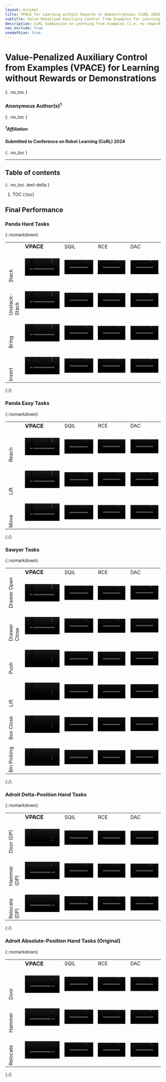 ```yaml
---
layout: minimal
title: VPACE for Learning without Rewards or Demonstrations (CoRL 2024)
subtitle: Value-Penalized Auxiliary Control from Examples for Learning without Rewards or Demonstrations
description: CoRL Submission on Learning from examples (i.e. no rewards or full-trajectory demonstrations) using value-penalization and auxiliary control.
nav_exclude: true
usemathjax: true
---
```


# Value-Penalized Auxiliary Control from Examples **(VPACE)** for Learning without Rewards or Demonstrations
{: .no_toc }


### Anonymous Author(s)<sup>1</sup>
{: .no_toc }

<h5> 
    <i>
        <sup>1</sup>Affiliation
    </i>
</h5>

#### Submitted to Conference on Robot Learning (CoRL) 2024
{: .no_toc }

---

## Table of contents
{: .no_toc .text-delta }

1. TOC
{:toc}

## Final Performance

### Panda Hard Tasks
{::nomarkdown} 
<div style='text-align:center'>
    <table>
        <tr>
            <!-- <td style="width: 12px; min-width:10px"></td> -->
            <td style="width: 10px; min-width:8px"></td>
            <td> <font size="+1"> <b>VPACE</b> </font> </td>
            <td> SQIL </td>
            <td> RCE </td>
            <td> DAC </td>
        </tr>
        <tr>
            <td style="width: 10px; min-width: 8px; max-width: 40px">
            	<!-- <div style=" transform: rotate(-90deg); white-space: nowrap"> -->
            	<div style=" transform: rotate(-90deg); width: 100px; height: 100px">
            		Stack
            	</div>
        	</td>
            <td>
                <video width='100%' autoplay loop muted>
                    <source src='/assets/vpace/vids/stack_no_move_0/multi-sqil/05_eps_3-0x.mp4' type='video/mp4'>
                    Your browser does not support the video tag.
                </video>
            </td>
            <td>
                <video width='100%' autoplay loop muted>
                    <source src='/assets/vpace/vids/stack_no_move_0/sqil-no-vp/05_eps_3-0x.mp4' type='video/mp4'>
                    Your browser does not support the video tag.
                </video>
            </td>
            <td>
                <video width='100%' autoplay loop muted>
                    <source src='/assets/vpace/vids/stack_no_move_0/rce/05_eps_3-0x.mp4' type='video/mp4'>
                    Your browser does not support the video tag.
                </video>
            </td>
            <td>
                <video width='100%' autoplay loop muted>
                    <source src='/assets/vpace/vids/stack_no_move_0/disc/05_eps_3-0x.mp4' type='video/mp4'>
                    Your browser does not support the video tag.
                </video>
            </td>
        </tr>
        <tr>
            <td style="width: 10px; min-width: 8px; max-width: 40px">
            	<!-- <div style=" transform: rotate(-90deg); white-space: nowrap"> -->
            	<div style=" transform: rotate(-90deg); width: 100px; height: 100px">
            		Unstack-Stack
            	</div>
        	</td>
            <td>
                <video width='100%' autoplay loop muted>
                    <source src='/assets/vpace/vids/unstack_stack_env_only_no_move_0/multi-sqil/05_eps_3-0x.mp4' type='video/mp4'>
                    Your browser does not support the video tag.
                </video>
            </td>
            <td>
                <video width='100%' autoplay loop muted>
                    <source src='/assets/vpace/vids/unstack_stack_env_only_no_move_0/sqil-no-vp/05_eps_3-0x.mp4' type='video/mp4'>
                    Your browser does not support the video tag.
                </video>
            </td>
            <td>
                <video width='100%' autoplay loop muted>
                    <source src='/assets/vpace/vids/unstack_stack_env_only_no_move_0/rce/05_eps_3-0x.mp4' type='video/mp4'>
                    Your browser does not support the video tag.
                </video>
            </td>
            <td>
                <video width='100%' autoplay loop muted>
                    <source src='/assets/vpace/vids/unstack_stack_env_only_no_move_0/disc/05_eps_3-0x.mp4' type='video/mp4'>
                    Your browser does not support the video tag.
                </video>
            </td>
        </tr>
        <tr>
            <td style="width: 10px; min-width: 8px; max-width: 40px">
            	<!-- <div style=" transform: rotate(-90deg); white-space: nowrap"> -->
            	<div style=" transform: rotate(-90deg); width: 100px; height: 100px">
            		Bring
            	</div>
        	</td>
            <td>
                <video width='100%' autoplay loop muted>
                    <source src='/assets/vpace/vids/bring_no_move_0/multi-sqil/05_eps_3-0x.mp4' type='video/mp4'>
                    Your browser does not support the video tag.
                </video>
            </td>
            <td>
                <video width='100%' autoplay loop muted>
                    <source src='/assets/vpace/vids/bring_no_move_0/sqil-no-vp/05_eps_3-0x.mp4' type='video/mp4'>
                    Your browser does not support the video tag.
                </video>
            </td>
            <td>
                <video width='100%' autoplay loop muted>
                    <source src='/assets/vpace/vids/bring_no_move_0/rce/05_eps_3-0x.mp4' type='video/mp4'>
                    Your browser does not support the video tag.
                </video>
            </td>
            <td>
                <video width='100%' autoplay loop muted>
                    <source src='/assets/vpace/vids/bring_no_move_0/disc/05_eps_3-0x.mp4' type='video/mp4'>
                    Your browser does not support the video tag.
                </video>
            </td>
        </tr>
        <tr>
            <td style="width: 10px; min-width: 8px; max-width: 40px">
            	<!-- <div style=" transform: rotate(-90deg); white-space: nowrap"> -->
            	<div style=" transform: rotate(-90deg); width: 100px; height: 100px">
            		Insert
            	</div>
        	</td>
            <td>
                <video width='100%' autoplay loop muted>
                    <source src='/assets/vpace/vids/insert_no_bring_no_move_0/multi-sqil/05_eps_3-0x.mp4' type='video/mp4'>
                    Your browser does not support the video tag.
                </video>
            </td>
            <td>
                <video width='100%' autoplay loop muted>
                    <source src='/assets/vpace/vids/insert_no_bring_no_move_0/sqil-no-vp/05_eps_3-0x.mp4' type='video/mp4'>
                    Your browser does not support the video tag.
                </video>
            </td>
            <td>
                <video width='100%' autoplay loop muted>
                    <source src='/assets/vpace/vids/insert_no_bring_no_move_0/rce/05_eps_3-0x.mp4' type='video/mp4'>
                    Your browser does not support the video tag.
                </video>
            </td>
            <td>
                <video width='100%' autoplay loop muted>
                    <source src='/assets/vpace/vids/insert_no_bring_no_move_0/disc/05_eps_3-0x.mp4' type='video/mp4'>
                    Your browser does not support the video tag.
                </video>
            </td>
        </tr>
    </table>
</div>
{:/}

### Panda Easy Tasks
{::nomarkdown} 
<div style='text-align:center'>
    <table>
        <tr>
            <!-- <td style="width: 12px; min-width:10px"></td> -->
            <td style="width: 10px; min-width:8px"></td>
            <td> <font size="+1"> <b>VPACE</b> </font> </td>
            <td> SQIL </td>
            <td> RCE </td>
            <td> DAC </td>
        </tr>
        <tr>
            <td style="width: 10px; min-width: 8px; max-width: 40px">
            	<!-- <div style=" transform: rotate(-90deg); white-space: nowrap"> -->
            	<div style=" transform: rotate(-90deg); width: 100px; height: 100px">
            		Reach
            	</div>
        	</td>
            <td>
                <video width='100%' autoplay loop muted>
                    <source src='/assets/vpace/vids/reach_0/multi-sqil/05_eps_3-0x.mp4' type='video/mp4'>
                    Your browser does not support the video tag.
                </video>
            </td>
            <td>
                <video width='100%' autoplay loop muted>
                    <source src='/assets/vpace/vids/reach_0/sqil-no-vp/05_eps_3-0x.mp4' type='video/mp4'>
                    Your browser does not support the video tag.
                </video>
            </td>
            <td>
                <video width='100%' autoplay loop muted>
                    <source src='/assets/vpace/vids/reach_0/rce/05_eps_3-0x.mp4' type='video/mp4'>
                    Your browser does not support the video tag.
                </video>
            </td>
            <td>
                <video width='100%' autoplay loop muted>
                    <source src='/assets/vpace/vids/reach_0/disc/05_eps_3-0x.mp4' type='video/mp4'>
                    Your browser does not support the video tag.
                </video>
            </td>
        </tr>
        <tr>
            <td style="width: 10px; min-width: 8px; max-width: 40px">
            	<!-- <div style=" transform: rotate(-90deg); white-space: nowrap"> -->
            	<div style=" transform: rotate(-90deg); width: 100px; height: 100px">
            		Lift
            	</div>
        	</td>
            <td>
                <video width='100%' autoplay loop muted>
                    <source src='/assets/vpace/vids/lift_0/multi-sqil/05_eps_3-0x.mp4' type='video/mp4'>
                    Your browser does not support the video tag.
                </video>
            </td>
            <td>
                <video width='100%' autoplay loop muted>
                    <source src='/assets/vpace/vids/lift_0/sqil-no-vp/05_eps_3-0x.mp4' type='video/mp4'>
                    Your browser does not support the video tag.
                </video>
            </td>
            <td>
                <video width='100%' autoplay loop muted>
                    <source src='/assets/vpace/vids/lift_0/rce/05_eps_3-0x.mp4' type='video/mp4'>
                    Your browser does not support the video tag.
                </video>
            </td>
            <td>
                <video width='100%' autoplay loop muted>
                    <source src='/assets/vpace/vids/lift_0/disc/05_eps_3-0x.mp4' type='video/mp4'>
                    Your browser does not support the video tag.
                </video>
            </td>
        </tr>
        <tr>
            <td style="width: 10px; min-width: 8px; max-width: 40px">
            	<!-- <div style=" transform: rotate(-90deg); white-space: nowrap"> -->
            	<div style=" transform: rotate(-90deg); width: 100px; height: 100px">
            		Move
            	</div>
        	</td>
            <td>
                <video width='100%' autoplay loop muted>
                    <source src='/assets/vpace/vids/move_obj_0/multi-sqil/05_eps_3-0x.mp4' type='video/mp4'>
                    Your browser does not support the video tag.
                </video>
            </td>
            <td>
                <video width='100%' autoplay loop muted>
                    <source src='/assets/vpace/vids/move_obj_0/sqil-no-vp/05_eps_3-0x.mp4' type='video/mp4'>
                    Your browser does not support the video tag.
                </video>
            </td>
            <td>
                <video width='100%' autoplay loop muted>
                    <source src='/assets/vpace/vids/move_obj_0/rce/05_eps_3-0x.mp4' type='video/mp4'>
                    Your browser does not support the video tag.
                </video>
            </td>
            <td>
                <video width='100%' autoplay loop muted>
                    <source src='/assets/vpace/vids/move_obj_0/disc/05_eps_3-0x.mp4' type='video/mp4'>
                    Your browser does not support the video tag.
                </video>
            </td>
        </tr>
    </table>
</div>
{:/}

### Sawyer Tasks
{::nomarkdown} 
<div style='text-align:center'>
    <table>
        <tr>
            <!-- <td style="width: 12px; min-width:10px"></td> -->
            <td style="width: 10px; min-width:8px"></td>
            <td> <font size="+1"> <b>VPACE</b> </font> </td>
            <td> SQIL </td>
            <td> RCE </td>
            <td> DAC </td>
        </tr>
        <tr>
            <td style="width: 10px; min-width: 8px; max-width: 40px">
            	<!-- <div style=" transform: rotate(-90deg); white-space: nowrap"> -->
            	<div style=" transform: rotate(-90deg); width: 100px; height: 100px">
            		Drawer Open
            	</div>
        	</td>
            <td>
                <video width='100%' autoplay loop muted>
                    <source src='/assets/vpace/vids/sawyer_drawer_open/multi-sqil/05_eps_3-0x.mp4' type='video/mp4'>
                    Your browser does not support the video tag.
                </video>
            </td>
            <td>
                <video width='100%' autoplay loop muted>
                    <source src='/assets/vpace/vids/sawyer_drawer_open/sqil-no-vp/05_eps_3-0x.mp4' type='video/mp4'>
                    Your browser does not support the video tag.
                </video>
            </td>
            <td>
                <video width='100%' autoplay loop muted>
                    <source src='/assets/vpace/vids/sawyer_drawer_open/rce/05_eps_3-0x.mp4' type='video/mp4'>
                    Your browser does not support the video tag.
                </video>
            </td>
            <td>
                <video width='100%' autoplay loop muted>
                    <source src='/assets/vpace/vids/sawyer_drawer_open/disc/05_eps_3-0x.mp4' type='video/mp4'>
                    Your browser does not support the video tag.
                </video>
            </td>
        </tr>
        <tr>
            <td style="width: 10px; min-width: 8px; max-width: 40px">
            	<!-- <div style=" transform: rotate(-90deg); white-space: nowrap"> -->
            	<div style=" transform: rotate(-90deg); width: 100px; height: 100px">
            		Drawer Close
            	</div>
        	</td>
            <td>
                <video width='100%' autoplay loop muted>
                    <source src='/assets/vpace/vids/sawyer_drawer_close/multi-sqil/05_eps_3-0x.mp4' type='video/mp4'>
                    Your browser does not support the video tag.
                </video>
            </td>
            <td>
                <video width='100%' autoplay loop muted>
                    <source src='/assets/vpace/vids/sawyer_drawer_close/sqil-no-vp/05_eps_3-0x.mp4' type='video/mp4'>
                    Your browser does not support the video tag.
                </video>
            </td>
            <td>
                <video width='100%' autoplay loop muted>
                    <source src='/assets/vpace/vids/sawyer_drawer_close/rce/05_eps_3-0x.mp4' type='video/mp4'>
                    Your browser does not support the video tag.
                </video>
            </td>
            <td>
                <video width='100%' autoplay loop muted>
                    <source src='/assets/vpace/vids/sawyer_drawer_close/disc/05_eps_3-0x.mp4' type='video/mp4'>
                    Your browser does not support the video tag.
                </video>
            </td>
        </tr>
        <tr>
            <td style="width: 10px; min-width: 8px; max-width: 40px">
            	<!-- <div style=" transform: rotate(-90deg); white-space: nowrap"> -->
            	<div style=" transform: rotate(-90deg); width: 100px; height: 100px">
            		Push
            	</div>
        	</td>
            <td>
                <video width='100%' autoplay loop muted>
                    <source src='/assets/vpace/vids/sawyer_push/multi-sqil/05_eps_3-0x.mp4' type='video/mp4'>
                    Your browser does not support the video tag.
                </video>
            </td>
            <td>
                <video width='100%' autoplay loop muted>
                    <source src='/assets/vpace/vids/sawyer_push/sqil-no-vp/05_eps_3-0x.mp4' type='video/mp4'>
                    Your browser does not support the video tag.
                </video>
            </td>
            <td>
                <video width='100%' autoplay loop muted>
                    <source src='/assets/vpace/vids/sawyer_push/rce/05_eps_3-0x.mp4' type='video/mp4'>
                    Your browser does not support the video tag.
                </video>
            </td>
            <td>
                <video width='100%' autoplay loop muted>
                    <source src='/assets/vpace/vids/sawyer_push/disc/05_eps_3-0x.mp4' type='video/mp4'>
                    Your browser does not support the video tag.
                </video>
            </td>
        </tr>
        <tr>
            <td style="width: 10px; min-width: 8px; max-width: 40px">
            	<!-- <div style=" transform: rotate(-90deg); white-space: nowrap"> -->
            	<div style=" transform: rotate(-90deg); width: 100px; height: 100px">
            		Lift
            	</div>
        	</td>
            <td>
                <video width='100%' autoplay loop muted>
                    <source src='/assets/vpace/vids/sawyer_lift/multi-sqil/05_eps_3-0x.mp4' type='video/mp4'>
                    Your browser does not support the video tag.
                </video>
            </td>
            <td>
                <video width='100%' autoplay loop muted>
                    <source src='/assets/vpace/vids/sawyer_lift/sqil-no-vp/05_eps_3-0x.mp4' type='video/mp4'>
                    Your browser does not support the video tag.
                </video>
            </td>
            <td>
                <video width='100%' autoplay loop muted>
                    <source src='/assets/vpace/vids/sawyer_lift/rce/05_eps_3-0x.mp4' type='video/mp4'>
                    Your browser does not support the video tag.
                </video>
            </td>
            <td>
                <video width='100%' autoplay loop muted>
                    <source src='/assets/vpace/vids/sawyer_lift/disc/05_eps_3-0x.mp4' type='video/mp4'>
                    Your browser does not support the video tag.
                </video>
            </td>
        </tr>
        <tr>
            <td style="width: 10px; min-width: 8px; max-width: 40px">
            	<!-- <div style=" transform: rotate(-90deg); white-space: nowrap"> -->
            	<div style=" transform: rotate(-90deg); width: 100px; height: 100px">
            		Box Close
            	</div>
        	</td>
            <td>
                <video width='100%' autoplay loop muted>
                    <source src='/assets/vpace/vids/sawyer_box_close/multi-sqil/05_eps_3-0x.mp4' type='video/mp4'>
                    Your browser does not support the video tag.
                </video>
            </td>
            <td>
                <video width='100%' autoplay loop muted>
                    <source src='/assets/vpace/vids/sawyer_box_close/sqil-no-vp/05_eps_3-0x.mp4' type='video/mp4'>
                    Your browser does not support the video tag.
                </video>
            </td>
            <td>
                <video width='100%' autoplay loop muted>
                    <source src='/assets/vpace/vids/sawyer_box_close/rce/05_eps_3-0x.mp4' type='video/mp4'>
                    Your browser does not support the video tag.
                </video>
            </td>
            <td>
                <video width='100%' autoplay loop muted>
                    <source src='/assets/vpace/vids/sawyer_box_close/disc/05_eps_3-0x.mp4' type='video/mp4'>
                    Your browser does not support the video tag.
                </video>
            </td>
        </tr>
        <tr>
            <td style="width: 10px; min-width: 8px; max-width: 40px">
            	<!-- <div style=" transform: rotate(-90deg); white-space: nowrap"> -->
            	<div style=" transform: rotate(-90deg); width: 100px; height: 100px">
            		Bin Picking
            	</div>
        	</td>
            <td>
                <video width='100%' autoplay loop muted>
                    <source src='/assets/vpace/vids/sawyer_bin_picking/multi-sqil/05_eps_3-0x.mp4' type='video/mp4'>
                    Your browser does not support the video tag.
                </video>
            </td>
            <td>
                <video width='100%' autoplay loop muted>
                    <source src='/assets/vpace/vids/sawyer_bin_picking/sqil-no-vp/05_eps_3-0x.mp4' type='video/mp4'>
                    Your browser does not support the video tag.
                </video>
            </td>
            <td>
                <video width='100%' autoplay loop muted>
                    <source src='/assets/vpace/vids/sawyer_bin_picking/rce/05_eps_3-0x.mp4' type='video/mp4'>
                    Your browser does not support the video tag.
                </video>
            </td>
            <td>
                <video width='100%' autoplay loop muted>
                    <source src='/assets/vpace/vids/sawyer_bin_picking/disc/05_eps_3-0x.mp4' type='video/mp4'>
                    Your browser does not support the video tag.
                </video>
            </td>
        </tr>
    </table>
</div>
{:/}

### Adroit Delta-Position Hand Tasks
{::nomarkdown} 
<div style='text-align:center'>
    <table>
        <tr>
            <!-- <td style="width: 12px; min-width:10px"></td> -->
            <td style="width: 10px; min-width:8px"></td>
            <td> <font size="+1"> <b>VPACE</b> </font> </td>
            <td> SQIL </td>
            <td> RCE </td>
            <td> DAC </td>
        </tr>
        <tr>
            <td style="width: 10px; min-width: 8px; max-width: 40px">
            	<!-- <div style=" transform: rotate(-90deg); white-space: nowrap"> -->
            	<div style=" transform: rotate(-90deg); width: 100px; height: 100px">
            		Door (DP)
            	</div>
        	</td>
            <td>
                <video width='100%' autoplay loop muted>
                    <source src='/assets/vpace/vids/door-human-v0-dp/multi-sqil/05_eps_3-0x.mp4' type='video/mp4'>
                    Your browser does not support the video tag.
                </video>
            </td>
            <td>
                <video width='100%' autoplay loop muted>
                    <source src='/assets/vpace/vids/door-human-v0-dp/sqil-no-vp/05_eps_3-0x.mp4' type='video/mp4'>
                    Your browser does not support the video tag.
                </video>
            </td>
            <td>
                <video width='100%' autoplay loop muted>
                    <source src='/assets/vpace/vids/door-human-v0-dp/rce/05_eps_3-0x.mp4' type='video/mp4'>
                    Your browser does not support the video tag.
                </video>
            </td>
            <td>
                <video width='100%' autoplay loop muted>
                    <source src='/assets/vpace/vids/door-human-v0-dp/disc/05_eps_3-0x.mp4' type='video/mp4'>
                    Your browser does not support the video tag.
                </video>
            </td>
        </tr>
        <tr>
            <td style="width: 10px; min-width: 8px; max-width: 40px">
            	<!-- <div style=" transform: rotate(-90deg); white-space: nowrap"> -->
            	<div style=" transform: rotate(-90deg); width: 100px; height: 100px">
            		Hammer (DP)
            	</div>
        	</td>
            <td>
                <video width='100%' autoplay loop muted>
                    <source src='/assets/vpace/vids/hammer-human-v0-dp/multi-sqil/05_eps_3-0x.mp4' type='video/mp4'>
                    Your browser does not support the video tag.
                </video>
            </td>
            <td>
                <video width='100%' autoplay loop muted>
                    <source src='/assets/vpace/vids/hammer-human-v0-dp/sqil-no-vp/05_eps_3-0x.mp4' type='video/mp4'>
                    Your browser does not support the video tag.
                </video>
            </td>
            <td>
                <video width='100%' autoplay loop muted>
                    <source src='/assets/vpace/vids/hammer-human-v0-dp/rce/05_eps_3-0x.mp4' type='video/mp4'>
                    Your browser does not support the video tag.
                </video>
            </td>
            <td>
                <video width='100%' autoplay loop muted>
                    <source src='/assets/vpace/vids/hammer-human-v0-dp/disc/05_eps_3-0x.mp4' type='video/mp4'>
                    Your browser does not support the video tag.
                </video>
            </td>
        </tr>
        <tr>
            <td style="width: 10px; min-width: 8px; max-width: 40px">
            	<!-- <div style=" transform: rotate(-90deg); white-space: nowrap"> -->
            	<div style=" transform: rotate(-90deg); width: 100px; height: 100px">
            		Relocate (DP)
            	</div>
        	</td>
            <td>
                <video width='100%' autoplay loop muted>
                    <source src='/assets/vpace/vids/relocate-human-v0-najp-dp/multi-sqil/05_eps_3-0x.mp4' type='video/mp4'>
                    Your browser does not support the video tag.
                </video>
            </td>
            <td>
                <video width='100%' autoplay loop muted>
                    <source src='/assets/vpace/vids/relocate-human-v0-najp-dp/sqil-no-vp/05_eps_3-0x.mp4' type='video/mp4'>
                    Your browser does not support the video tag.
                </video>
            </td>
            <td>
                <video width='100%' autoplay loop muted>
                    <source src='/assets/vpace/vids/relocate-human-v0-najp-dp/rce/05_eps_3-0x.mp4' type='video/mp4'>
                    Your browser does not support the video tag.
                </video>
            </td>
            <td>
                <video width='100%' autoplay loop muted>
                    <source src='/assets/vpace/vids/relocate-human-v0-najp-dp/disc/05_eps_3-0x.mp4' type='video/mp4'>
                    Your browser does not support the video tag.
                </video>
            </td>
        </tr>
    </table>
</div>
{:/}

### Adroit Absolute-Position Hand Tasks (Original)
{::nomarkdown} 
<div style='text-align:center'>
    <table>
        <tr>
            <!-- <td style="width: 12px; min-width:10px"></td> -->
            <td style="width: 10px; min-width:8px"></td>
            <td> <font size="+1"> <b>VPACE</b> </font> </td>
            <td> SQIL </td>
            <td> RCE </td>
            <td> DAC </td>
        </tr>
        <tr>
            <td style="width: 10px; min-width: 8px; max-width: 40px">
            	<!-- <div style=" transform: rotate(-90deg); white-space: nowrap"> -->
            	<div style=" transform: rotate(-90deg); width: 100px; height: 100px">
            		Door
            	</div>
        	</td>
            <td>
                <video width='100%' autoplay loop muted>
                    <source src='/assets/vpace/vids/door-human-v0/multi-sqil/05_eps_3-0x.mp4' type='video/mp4'>
                    Your browser does not support the video tag.
                </video>
            </td>
            <td>
                <video width='100%' autoplay loop muted>
                    <source src='/assets/vpace/vids/door-human-v0/sqil-no-vp/05_eps_3-0x.mp4' type='video/mp4'>
                    Your browser does not support the video tag.
                </video>
            </td>
            <td>
                <video width='100%' autoplay loop muted>
                    <source src='/assets/vpace/vids/door-human-v0/rce/05_eps_3-0x.mp4' type='video/mp4'>
                    Your browser does not support the video tag.
                </video>
            </td>
            <td>
                <video width='100%' autoplay loop muted>
                    <source src='/assets/vpace/vids/door-human-v0/disc/05_eps_3-0x.mp4' type='video/mp4'>
                    Your browser does not support the video tag.
                </video>
            </td>
        </tr>
        <tr>
            <td style="width: 10px; min-width: 8px; max-width: 40px">
            	<!-- <div style=" transform: rotate(-90deg); white-space: nowrap"> -->
            	<div style=" transform: rotate(-90deg); width: 100px; height: 100px">
            		Hammer
            	</div>
        	</td>
            <td>
                <video width='100%' autoplay loop muted>
                    <source src='/assets/vpace/vids/hammer-human-v0/multi-sqil/05_eps_3-0x.mp4' type='video/mp4'>
                    Your browser does not support the video tag.
                </video>
            </td>
            <td>
                <video width='100%' autoplay loop muted>
                    <source src='/assets/vpace/vids/hammer-human-v0/sqil-no-vp/05_eps_3-0x.mp4' type='video/mp4'>
                    Your browser does not support the video tag.
                </video>
            </td>
            <td>
                <video width='100%' autoplay loop muted>
                    <source src='/assets/vpace/vids/hammer-human-v0/rce/05_eps_3-0x.mp4' type='video/mp4'>
                    Your browser does not support the video tag.
                </video>
            </td>
            <td>
                <video width='100%' autoplay loop muted>
                    <source src='/assets/vpace/vids/hammer-human-v0/disc/05_eps_3-0x.mp4' type='video/mp4'>
                    Your browser does not support the video tag.
                </video>
            </td>
        </tr>
        <tr>
            <td style="width: 10px; min-width: 8px; max-width: 40px">
            	<!-- <div style=" transform: rotate(-90deg); white-space: nowrap"> -->
            	<div style=" transform: rotate(-90deg); width: 100px; height: 100px">
            		Relocate
            	</div>
        	</td>
            <td>
                <video width='100%' autoplay loop muted>
                    <source src='/assets/vpace/vids/relocate-human-v0/multi-sqil/05_eps_3-0x.mp4' type='video/mp4'>
                    Your browser does not support the video tag.
                </video>
            </td>
            <td>
                <video width='100%' autoplay loop muted>
                    <source src='/assets/vpace/vids/relocate-human-v0/sqil-no-vp/05_eps_3-0x.mp4' type='video/mp4'>
                    Your browser does not support the video tag.
                </video>
            </td>
            <td>
                <video width='100%' autoplay loop muted>
                    <source src='/assets/vpace/vids/relocate-human-v0/rce/05_eps_3-0x.mp4' type='video/mp4'>
                    Your browser does not support the video tag.
                </video>
            </td>
            <td>
                <video width='100%' autoplay loop muted>
                    <source src='/assets/vpace/vids/relocate-human-v0/disc/05_eps_3-0x.mp4' type='video/mp4'>
                    Your browser does not support the video tag.
                </video>
            </td>
        </tr>
    </table>
</div>
{:/}